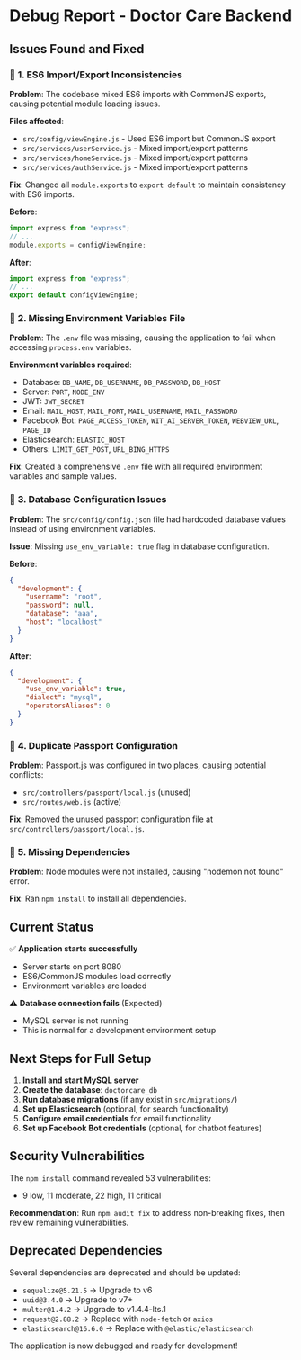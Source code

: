 # Debug Report - Doctor Care Backend

## Issues Found and Fixed

### 🔧 **1. ES6 Import/Export Inconsistencies**
**Problem**: The codebase mixed ES6 imports with CommonJS exports, causing potential module loading issues.

**Files affected**:
- `src/config/viewEngine.js` - Used ES6 import but CommonJS export
- `src/services/userService.js` - Mixed import/export patterns
- `src/services/homeService.js` - Mixed import/export patterns
- `src/services/authService.js` - Mixed import/export patterns

**Fix**: Changed all `module.exports` to `export default` to maintain consistency with ES6 imports.

**Before**:
```javascript
import express from "express";
// ...
module.exports = configViewEngine;
```

**After**:
```javascript
import express from "express";
// ...
export default configViewEngine;
```

### 🔧 **2. Missing Environment Variables File**
**Problem**: The `.env` file was missing, causing the application to fail when accessing `process.env` variables.

**Environment variables required**:
- Database: `DB_NAME`, `DB_USERNAME`, `DB_PASSWORD`, `DB_HOST`
- Server: `PORT`, `NODE_ENV`
- JWT: `JWT_SECRET`
- Email: `MAIL_HOST`, `MAIL_PORT`, `MAIL_USERNAME`, `MAIL_PASSWORD`
- Facebook Bot: `PAGE_ACCESS_TOKEN`, `WIT_AI_SERVER_TOKEN`, `WEBVIEW_URL`, `PAGE_ID`
- Elasticsearch: `ELASTIC_HOST`
- Others: `LIMIT_GET_POST`, `URL_BING_HTTPS`

**Fix**: Created a comprehensive `.env` file with all required environment variables and sample values.

### 🔧 **3. Database Configuration Issues**
**Problem**: The `src/config/config.json` file had hardcoded database values instead of using environment variables.

**Issue**: Missing `use_env_variable: true` flag in database configuration.

**Before**:
```json
{
  "development": {
    "username": "root",
    "password": null,
    "database": "aaa",
    "host": "localhost"
  }
}
```

**After**:
```json
{
  "development": {
    "use_env_variable": true,
    "dialect": "mysql",
    "operatorsAliases": 0
  }
}
```

### 🔧 **4. Duplicate Passport Configuration**
**Problem**: Passport.js was configured in two places, causing potential conflicts:
- `src/controllers/passport/local.js` (unused)
- `src/routes/web.js` (active)

**Fix**: Removed the unused passport configuration file at `src/controllers/passport/local.js`.

### 🔧 **5. Missing Dependencies**
**Problem**: Node modules were not installed, causing "nodemon not found" error.

**Fix**: Ran `npm install` to install all dependencies.

## Current Status

✅ **Application starts successfully**
- Server starts on port 8080
- ES6/CommonJS modules load correctly
- Environment variables are loaded

⚠️ **Database connection fails** (Expected)
- MySQL server is not running
- This is normal for a development environment setup

## Next Steps for Full Setup

1. **Install and start MySQL server**
2. **Create the database**: `doctorcare_db`
3. **Run database migrations** (if any exist in `src/migrations/`)
4. **Set up Elasticsearch** (optional, for search functionality)
5. **Configure email credentials** for email functionality
6. **Set up Facebook Bot credentials** (optional, for chatbot features)

## Security Vulnerabilities

The `npm install` command revealed 53 vulnerabilities:
- 9 low, 11 moderate, 22 high, 11 critical

**Recommendation**: Run `npm audit fix` to address non-breaking fixes, then review remaining vulnerabilities.

## Deprecated Dependencies

Several dependencies are deprecated and should be updated:
- `sequelize@5.21.5` → Upgrade to v6
- `uuid@3.4.0` → Upgrade to v7+
- `multer@1.4.2` → Upgrade to v1.4.4-lts.1
- `request@2.88.2` → Replace with `node-fetch` or `axios`
- `elasticsearch@16.6.0` → Replace with `@elastic/elasticsearch`

The application is now debugged and ready for development!